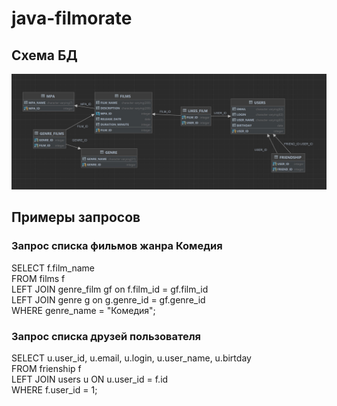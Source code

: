 # java-filmorate
## Схема БД
![Схема БД](src/main/resources/filmorate_DB.jpg)

## Примеры запросов
### Запрос списка фильмов жанра Комедия
SELECT f.film_name  
FROM films f  
LEFT JOIN genre_film gf on f.film_id = gf.film_id  
LEFT JOIN genre g on g.genre_id = gf.genre_id  
WHERE genre_name = "Комедия";  
  
### Запрос списка друзей пользователя 
SELECT u.user_id, u.email, u.login, u.user_name, u.birtday  
FROM frienship f  
LEFT JOIN users u ON u.user_id = f.id  
WHERE f.user_id = 1;  



